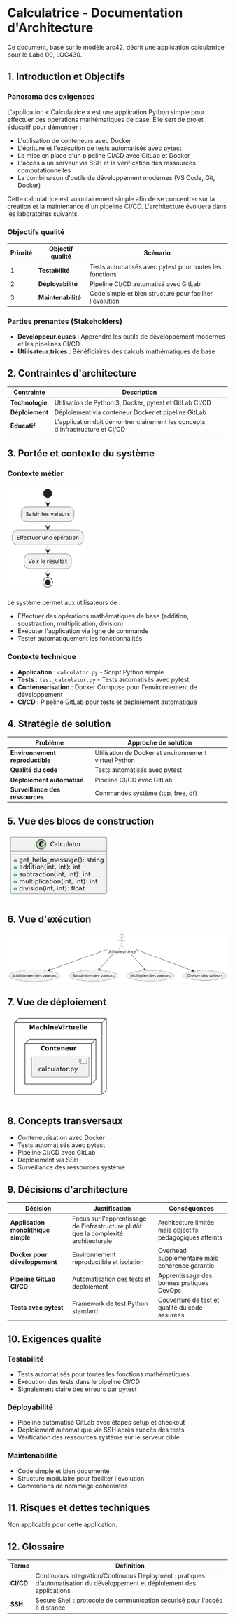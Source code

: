 # Calculatrice - Documentation d'Architecture
Ce document, basé sur le modèle arc42, décrit une application calculatrice pour le Labo 00, LOG430.

## 1. Introduction et Objectifs

### Panorama des exigences
L'application « Calculatrice » est une application Python simple pour effectuer des opérations mathématiques de base. Elle sert de projet éducatif pour démontrer :
- L'utilisation de conteneurs avec Docker
- L'écriture et l'exécution de tests automatisés avec pytest
- La mise en place d'un pipeline CI/CD avec GitLab et Docker
- L'accès à un serveur via SSH et la vérification des ressources computationnelles
- La combinaison d'outils de développement modernes (VS Code, Git, Docker)

Cette calculatrice est volontairement simple afin de se concentrer sur la création et la maintenance d'un pipeline CI/CD. L'architecture évoluera dans les laboratoires suivants.

### Objectifs qualité
| Priorité | Objectif qualité | Scénario |
|----------|------------------|----------|
| 1 | **Testabilité** | Tests automatisés avec pytest pour toutes les fonctions |
| 2 | **Déployabilité** | Pipeline CI/CD automatisé avec GitLab |
| 3 | **Maintenabilité** | Code simple et bien structuré pour faciliter l'évolution |

### Parties prenantes (Stakeholders)
- **Développeur.euses** : Apprendre les outils de développement modernes et les pipelines CI/CD
- **Utilisateur.trices** : Bénéficiaires des calculs mathématiques de base

## 2. Contraintes d'architecture

| Contrainte | Description |
|------------|-------------|
| **Technologie** | Utilisation de Python 3, Docker, pytest et GitLab CI/CD |
| **Déploiement** | Déploiement via conteneur Docker et pipeline GitLab |
| **Éducatif** | L'application doit démontrer clairement les concepts d'infrastructure et CI/CD |

## 3. Portée et contexte du système

### Contexte métier
![Activity](activity.png)

Le système permet aux utilisateurs de :
- Effectuer des opérations mathématiques de base (addition, soustraction, multiplication, division)
- Exécuter l'application via ligne de commande
- Tester automatiquement les fonctionnalités

### Contexte technique
- **Application** : `calculator.py` - Script Python simple
- **Tests** : `test_calculator.py` - Tests automatisés avec pytest
- **Conteneurisation** : Docker Compose pour l'environnement de développement
- **CI/CD** : Pipeline GitLab pour tests et déploiement automatique

## 4. Stratégie de solution

| Problème | Approche de solution |
|----------|---------------------|
| **Environnement reproductible** | Utilisation de Docker et environnement virtuel Python |
| **Qualité du code** | Tests automatisés avec pytest |
| **Déploiement automatisé** | Pipeline CI/CD avec GitLab |
| **Surveillance des ressources** | Commandes système (top, free, df) |

## 5. Vue des blocs de construction
![Class](class.png)

## 6. Vue d'exécution
![Use Case](use_case.png)

## 7. Vue de déploiement
![Deployment](deployment.png)

## 8. Concepts transversaux
- Conteneurisation avec Docker
- Tests automatisés avec pytest
- Pipeline CI/CD avec GitLab
- Déploiement via SSH
- Surveillance des ressources système

## 9. Décisions d'architecture

| Décision | Justification | Conséquences |
|----------|---------------|--------------|
| **Application monolithique simple** | Focus sur l'apprentissage de l'infrastructure plutôt que la complexité architecturale | Architecture limitée mais objectifs pédagogiques atteints |
| **Docker pour développement** | Environnement reproductible et isolation | Overhead supplémentaire mais cohérence garantie |
| **Pipeline GitLab CI/CD** | Automatisation des tests et déploiement | Apprentissage des bonnes pratiques DevOps |
| **Tests avec pytest** | Framework de test Python standard | Couverture de test et qualité du code assurées |

## 10. Exigences qualité

### Testabilité
- Tests automatisés pour toutes les fonctions mathématiques
- Exécution des tests dans le pipeline CI/CD
- Signalement claire des erreurs par pytest

### Déployabilité
- Pipeline automatisé GitLab avec étapes setup et checkout
- Déploiement automatique via SSH après succès des tests
- Vérification des ressources système sur le serveur cible

### Maintenabilité
- Code simple et bien documenté
- Structure modulaire pour faciliter l'évolution
- Conventions de nommage cohérentes

## 11. Risques et dettes techniques
Non applicable pour cette application.

## 12. Glossaire

| Terme | Définition |
|-------|------------|
| **CI/CD** | Continuous Integration/Continuous Deployment : pratiques d'automatisation du développement et déploiement des applications |
| **SSH** | Secure Shell : protocole de communication sécurisé pour l'accès à distance |